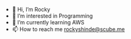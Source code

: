 - 👋 Hi, I’m Rocky
- 👀 I’m interested in Programming
- 🌱 I’m currently learning AWS
- 📫 How to reach me rockyshinde@scube.me

<!---
RockyScube/RockyScube is a ✨ special ✨ repository because its `README.md` (this file) appears on your GitHub profile.
You can click the Preview link to take a look at your changes.
--->
